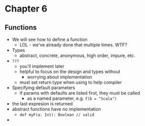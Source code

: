 # Chapter 6

## Functions
- We will see how to define a function
  - LOL - we've already done that multiple times.  WTF?
- Types
  - abstract, concrete, anonymous, high order, impure, etc.
- `???`
  - you'll implement later
  - helpful to focus on the design and types without
    - worrying about implementation
  - must set return type when using to help compiler
- Specifying default parameters
  - if params with defaults are listed first, they must be called
    - as a named parameter, e.g. `f(b = "Scala")`
- the last expresion is returned
- abstract functions have no implementation
  - `def myF(a: Int): Boolean // valid`
- 
